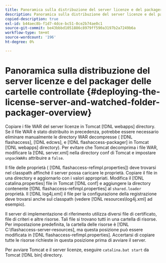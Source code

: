 ```yaml
---
title: Panoramica sulla distribuzione del server licenze e del packager delle cartelle controllate
description: Panoramica sulla distribuzione del server licenze e del packager delle cartelle controllate
copied-description: true
exl-id: b44aec8b-f1d7-4dce-bc51-0ce2b74ae0c1
source-git-commit: be43bbbd1051886c8979ff590a3197b2a7249b6a
workflow-type: tm+mt
source-wordcount: '196'
ht-degree: 0%

---
```


# Panoramica sulla distribuzione del server licenze e del packager delle cartelle controllate {#deploying-the-license-server-and-watched-folder-packager-overview}

Copiare i file WAR del server licenze in Tomcat [!DNL webapps] directory. Se il file WAR è stato distribuito in precedenza, potrebbe essere necessario eliminare manualmente le directory WAR decompresse ( [!DNL flashaccess], [!DNL edcws], e [!DNL flashaccess-packager] in Tomcat [!DNL webapps] directory). Per evitare che Tomcat decomprima i file WAR, modificare la [!DNL server.xml] nella directory conf di Tomcat e impostare `unpackWARs` attribuire a `false`.

Il file delle proprietà ( [!DNL flashaccess-refimpl.properties]) deve trovarsi nel classpath affinché il server possa caricare le proprietà. Copiare il file in una directory e aggiornarlo con i valori appropriati. Modifica il [!DNL catalina.properties] file in Tomcat [!DNL conf] e aggiungere la directory contenente [!DNL flashaccess-refimpl.properties] al `shared.loader` proprietà. Il [!DNL log4j.xml] il file per la configurazione della registrazione deve trovarsi anche sul classpath (vedere [!DNL resources\log4j.xml] ad esempio).

Il server di implementazione di riferimento utilizza diversi file di certificato, file di criteri e altre risorse. Tali file si trovano tutti in una cartella di risorse. Per impostazione predefinita, la cartella delle risorse è [!DNL C:\flashaccess-server-resources], ma questa posizione può essere modificata in [!DNL flashaccess-refimpl.properties]. Accertarsi di copiare tutte le risorse richieste in questa posizione prima di avviare il server.

Per avviare Tomcat e il server licenze, eseguire `catalina.bat start` da Tomcat [!DNL bin] directory.
